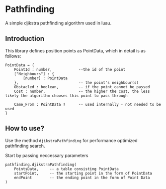 # Pathfinding
 
A simple djikstra pathfinding algorithm used in luau. 

## Introduction
This library defines position points as PointData, which in detail is as follows:

```
PointData = {
	PointId : number,            --the id of the point 
	["Neighbours"] : { 
		[number] : PointData 
	},                           -- the point's neighbour(s)
	Obstacled : boolean,         -- if the point cannot be passed
	Cost : number,               -- the higher the cost, the less likely the algorithm chooses this point to pass through

	Came_From : PointData ?      -- used internally - not needed to be used
}
```

## How to use?
Use the method ```djikstraPathfinding``` for performance optimized pathfinding search.

Start by passing neccessary parameters 
```
pathfinding.djikstraPathfinding(
    PointsData,     -- a table consisting PointData
    startPoint,     -- the starting point in the form of PointData
    endPoint        -- the ending point in the form of Point Data
)
```
